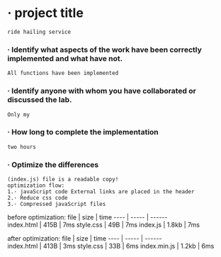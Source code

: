 # · project title
```
ride hailing service
```

###  ·  Identify what aspects of the work have been correctly implemented and what have not.
```
All functions have been implemented
```

### · Identify anyone with whom you have collaborated or discussed the lab.
```
Only my
```

### · How long to complete the implementation
```
two hours
```

### · Optimize the differences
```
(index.js) file is a readable copy!
optimization flow:
1.· javaScript code External links are placed in the header
2.· Reduce css code
3.· Compressed javaScript files
```
before optimization:
file  | size  | time
 ---- | ----- | ------  
 index.html  | 415B | 7ms
 style.css  | 49B | 7ms 
 index.js  | 1.8kb | 7ms  

after optimization:
file  | size  | time
 ---- | ----- | ------  
 index.html  | 413B | 3ms
 style.css  | 33B | 6ms 
 index.min.js  | 1.2kb | 6ms 
